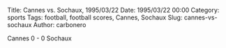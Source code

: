 Title: Cannes vs. Sochaux, 1995/03/22
Date: 1995/03/22 00:00
Category: sports
Tags: football, football scores, Cannes, Sochaux
Slug: cannes-vs-sochaux
Author: carbonero


Cannes 0 - 0 Sochaux
